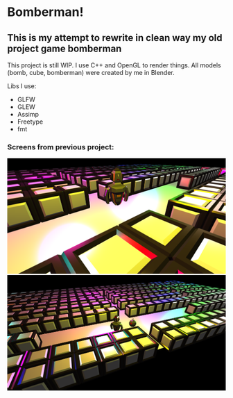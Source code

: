 <h1>Bomberman!</h1>
<h2>This is my attempt to rewrite in clean way my old project game bomberman</h2>
This project is still WIP. I use C++ and OpenGL to render things. All models (bomb, cube, bomberman) were created by me in Blender.
<p>Libs I use:
<ul>
  <li>GLFW</li>
  <li>GLEW</li>
  <li>Assimp</li>
  <li>Freetype</li>
  <li>fmt</li>
</ul>
</p>
<h3>Screens from previous project:</h3>
<img src="screenshots/screen1.png"></img>
<img src="screenshots/screen2.png"></img>
